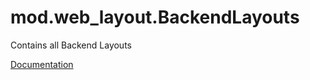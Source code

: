# mod.web_layout.BackendLayouts

Contains all Backend Layouts

[Documentation](https://docs.typo3.org/m/typo3/reference-coreapi/11.5/en-us/ApiOverview/Backend/BackendLayout.html)